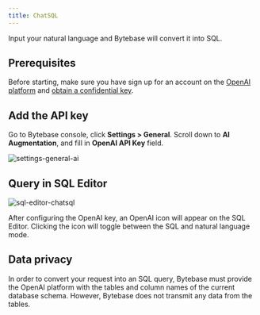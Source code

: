 ```yaml
---
title: ChatSQL
---
```


<EnterpriseOnlyBlock />

Input your natural language and Bytebase will convert it into SQL.

## Prerequisites

Before starting, make sure you have sign up for an account on the [OpenAI platform](https://openai.com/product) and [obtain a confidential key](https://platform.openai.com/account/api-keys).

## Add the API key

Go to Bytebase console, click **Settings > General**. Scroll down to **AI Augmentation**, and fill in **OpenAI API Key** field.

![settings-general-ai](/content/docs/sql-editor/settings-general-ai.webp)

## Query in SQL Editor

![sql-editor-chatsql](/content/docs/sql-editor/chatsql.webp)

After configuring the OpenAI key, an OpenAI icon will appear on the SQL Editor. Clicking the icon will toggle between
the SQL and natural language mode.

## Data privacy

In order to convert your request into an SQL query, Bytebase must provide the OpenAI platform with the tables and column names of the current database schema. However, Bytebase does not transmit any data from the tables.
